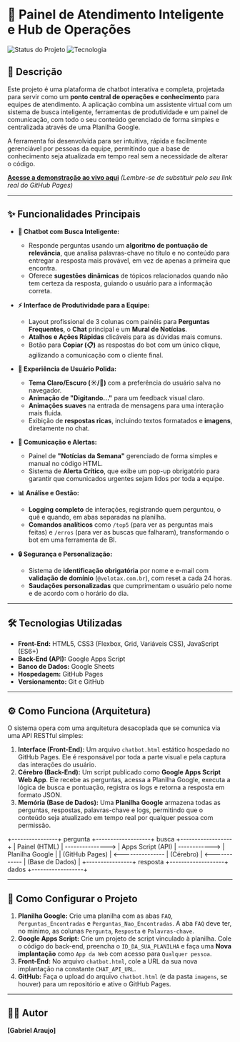# 🤖 Painel de Atendimento Inteligente e Hub de Operações

![Status do Projeto](https://img.shields.io/badge/status-ativo-brightgreen)
![Tecnologia](https://img.shields.io/badge/tecnologia-Google%20Workspace%20%26%20JS-blue)

## 📄 Descrição

Este projeto é uma plataforma de chatbot interativa e completa, projetada para servir como um **ponto central de operações e conhecimento** para equipes de atendimento. A aplicação combina um assistente virtual com um sistema de busca inteligente, ferramentas de produtividade e um painel de comunicação, com todo o seu conteúdo gerenciado de forma simples e centralizada através de uma Planilha Google.

A ferramenta foi desenvolvida para ser intuitiva, rápida e facilmente gerenciável por pessoas da equipe, permitindo que a base de conhecimento seja atualizada em tempo real sem a necessidade de alterar o código.

**[Acesse a demonstração ao vivo aqui](https://velobot05.github.io/Chatbot-Atendimento/)** *(Lembre-se de substituir pelo seu link real do GitHub Pages)*

---

## ✨ Funcionalidades Principais

* **🧠 Chatbot com Busca Inteligente:**
    * Responde perguntas usando um **algoritmo de pontuação de relevância**, que analisa palavras-chave no título e no conteúdo para entregar a resposta mais provável, em vez de apenas a primeira que encontra.
    * Oferece **sugestões dinâmicas** de tópicos relacionados quando não tem certeza da resposta, guiando o usuário para a informação correta.

* **⚡ Interface de Produtividade para a Equipe:**
    * Layout profissional de 3 colunas com painéis para **Perguntas Frequentes**, o **Chat** principal e um **Mural de Notícias**.
    * **Atalhos e Ações Rápidas** clicáveis para as dúvidas mais comuns.
    * Botão para **Copiar (📋)** as respostas do bot com um único clique, agilizando a comunicação com o cliente final.

* **🎨 Experiência de Usuário Polida:**
    * **Tema Claro/Escuro (☀️/🌙)** com a preferência do usuário salva no navegador.
    * **Animação de "Digitando..."** para um feedback visual claro.
    * **Animações suaves** na entrada de mensagens para uma interação mais fluida.
    * Exibição de **respostas ricas**, incluindo textos formatados e **imagens**, diretamente no chat.

* **📢 Comunicação e Alertas:**
    * Painel de **"Notícias da Semana"** gerenciado de forma simples e manual no código HTML.
    * Sistema de **Alerta Crítico**, que exibe um pop-up obrigatório para garantir que comunicados urgentes sejam lidos por toda a equipe.

* **📊 Análise e Gestão:**
    * **Logging completo** de interações, registrando quem perguntou, o quê e quando, em abas separadas na planilha.
    * **Comandos analíticos** como `/top5` (para ver as perguntas mais feitas) e `/erros` (para ver as buscas que falharam), transformando o bot em uma ferramenta de BI.

* **🔒 Segurança e Personalização:**
    * Sistema de **identificação obrigatória** por nome e e-mail com **validação de domínio** (`@velotax.com.br`), com reset a cada 24 horas.
    * **Saudações personalizadas** que cumprimentam o usuário pelo nome e de acordo com o horário do dia.

---

## 🛠️ Tecnologias Utilizadas

* **Front-End:** HTML5, CSS3 (Flexbox, Grid, Variáveis CSS), JavaScript (ES6+)
* **Back-End (API):** Google Apps Script
* **Banco de Dados:** Google Sheets
* **Hospedagem:** GitHub Pages
* **Versionamento:** Git e GitHub

---

## ⚙️ Como Funciona (Arquitetura)

O sistema opera com uma arquitetura desacoplada que se comunica via uma API RESTful simples:

1.  **Interface (Front-End):** Um arquivo `chatbot.html` estático hospedado no GitHub Pages. Ele é responsável por toda a parte visual e pela captura das interações do usuário.
2.  **Cérebro (Back-End):** Um script publicado como **Google Apps Script Web App**. Ele recebe as perguntas, acessa a Planilha Google, executa a lógica de busca e pontuação, registra os logs e retorna a resposta em formato JSON.
3.  **Memória (Base de Dados):** Uma **Planilha Google** armazena todas as perguntas, respostas, palavras-chave e logs, permitindo que o conteúdo seja atualizado em tempo real por qualquer pessoa com permissão.

+----------------+      pergunta      +-------------------+      busca      +------------------+
| Painel (HTML)  |  --------------->  | Apps Script (API) |  ------------>  | Planilha Google  |
| (GitHub Pages) |  <---------------  |      (Cérebro)      |  <------------  |  (Base de Dados) |
+----------------+      resposta      +-------------------+      dados      +------------------+


---

## 🚀 Como Configurar o Projeto

1.  **Planilha Google:** Crie uma planilha com as abas `FAQ`, `Perguntas_Encontradas` e `Perguntas_Nao_Encontradas`. A aba `FAQ` deve ter, no mínimo, as colunas `Pergunta`, `Resposta` e `Palavras-chave`.
2.  **Google Apps Script:** Crie um projeto de script vinculado à planilha. Cole o código do back-end, preencha o `ID_DA_SUA_PLANILHA` e faça uma **Nova implantação** como `App da Web` com acesso para `Qualquer pessoa`.
3.  **Front-End:** No arquivo `chatbot.html`, cole a URL da sua nova implantação na constante `CHAT_API_URL`.
4.  **GitHub:** Faça o upload do arquivo `chatbot.html` (e da pasta `imagens`, se houver) para um repositório e ative o GitHub Pages.

---

## 👨‍💻 Autor

**[Gabriel Araujo]**
